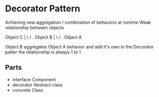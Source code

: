 # Decorator Pattern

Achieving new aggregation / combination of behaviors at runtime
Weak relationship between objects

Object C
 |
\ /
 .
Object B
 |
\ /
 .
Object A

Object B aggregates Object A behavior and add it's own
In the Decorator patter the relationship is always 1 to 1

## Parts

- interface Component
- decorator Abstract class
- concrete Class
